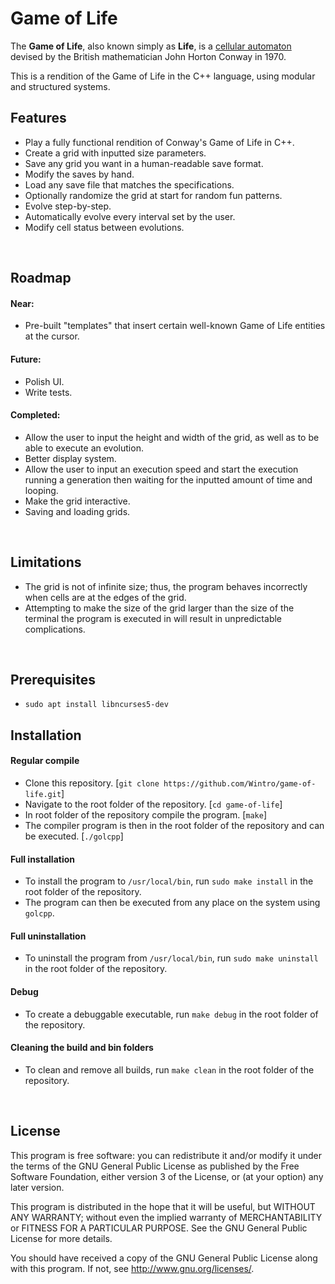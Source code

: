 # Game of Life #

The **Game of Life**, also known simply as **Life**, is a [cellular automaton](https://en.wikipedia.org/wiki/Cellular_automaton) devised by the British mathematician John Horton Conway in 1970.

This is a rendition of the Game of Life in the C++ language, using modular and structured systems.


## Features ##
 * Play a fully functional rendition of Conway's Game of Life in C++.
 * Create a grid with inputted size parameters.
 * Save any grid you want in a human-readable save format.
 * Modify the saves by hand.
 * Load any save file that matches the specifications.
 * Optionally randomize the grid at start for random fun patterns.
 * Evolve step-by-step.
 * Automatically evolve every interval set by the user.
 * Modify cell status between evolutions.


<br>


## Roadmap ##

#### Near: ####
* Pre-built "templates" that insert certain well-known Game of Life entities at the cursor.

#### Future: ####
* Polish UI.
* Write tests.

#### Completed: ####
* Allow the user to input the height and width of the grid, as well as to be able to execute an evolution.
* Better display system.
* Allow the user to input an execution speed and start the execution running a generation then waiting for the inputted amount of time and looping.
* Make the grid interactive.
* Saving and loading grids.


<br>


## Limitations ##
 * The grid is not of infinite size; thus, the program behaves incorrectly when cells are at the edges of the grid.
 * Attempting to make the size of the grid larger than the size of the terminal the program is executed in will result in unpredictable complications.


<br>


## Prerequisites ##
* `sudo apt install libncurses5-dev`


## Installation ##
#### Regular compile ####
* Clone this repository. [`git clone https://github.com/Wintro/game-of-life.git`]
* Navigate to the root folder of the repository. [`cd game-of-life`]
* In root folder of the repository compile the program. [`make`]
* The compiler program is then in the root folder of the repository and can be executed. [`./golcpp`]

#### Full installation ####
* To install the program to `/usr/local/bin`, run `sudo make install` in the root folder of the repository.
* The program can then be executed from any place on the system using `golcpp`.

#### Full uninstallation ####
* To uninstall the program from `/usr/local/bin`, run `sudo make uninstall` in the root folder of the repository.

#### Debug ####
* To create a debuggable executable, run `make debug` in the root folder of the repository.

#### Cleaning the build and bin folders ####
* To clean and remove all builds, run `make clean` in the root folder of the repository.


<br>


## License ##
This program is free software: you can redistribute it and/or modify
it under the terms of the GNU General Public License as published by
the Free Software Foundation, either version 3 of the License, or
(at your option) any later version.

This program is distributed in the hope that it will be useful,
but WITHOUT ANY WARRANTY; without even the implied warranty of
MERCHANTABILITY or FITNESS FOR A PARTICULAR PURPOSE.  See the
GNU General Public License for more details.

You should have received a copy of the GNU General Public License
along with this program.  If not, see <http://www.gnu.org/licenses/>.
